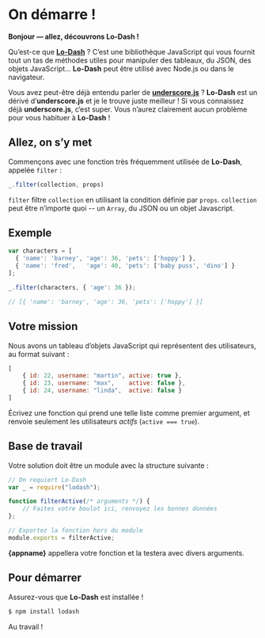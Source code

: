 # On démarre !

**Bonjour — allez, découvrons Lo-Dash !**


Qu’est-ce que **[Lo-Dash](http://lodash.com/)** ?  C’est une bibliothèque JavaScript
qui vous fournit tout un tas de méthodes utiles pour manipuler des tableaux, du JSON,
des objets JavaScript…  **Lo-Dash** peut être utilisé avec Node.js ou dans le
navigateur.

Vous avez peut-être déjà entendu parler de **[underscore.js](http://underscorejs.org/)** ?
**Lo-Dash** est un dérivé d’**underscore.js** et je le trouve juste meilleur !
Si vous connaissez déjà **underscore.js**, c‘est super.  Vous n’aurez clairement
aucun problème pour vous habituer à **Lo-Dash** !

## Allez, on s’y met

Commençons avec une fonction très fréquemment utilisée de **Lo-Dash**,
appelée `filter` :

```js
_.filter(collection, props)
```

`filter` filtre `collection` en utilisant la condition définie par `props`.
`collection` peut être n’importe quoi -- un `Array`, du JSON ou un objet Javascript.

## Exemple

```js
var characters = [
  { 'name': 'barney', 'age': 36, 'pets': ['hoppy'] },
  { 'name': 'fred',   'age': 40, 'pets': ['baby puss', 'dino'] }
];

_.filter(characters, { 'age': 36 });

// [{ 'name': 'barney', 'age': 36, 'pets': ['hoppy'] }]
```

## Votre mission

Nous avons un tableau d’objets JavaScript qui représentent des utilisateurs,
au format suivant :

```js
[
    { id: 22, username: "martin", active: true },
    { id: 23, username: "max",    active: false },
    { id: 24, username: "linda",  active: false }
]
```

Écrivez une fonction qui prend une telle liste comme premier argument, et renvoie
seulement les utilisateurs *actifs* (`active === true`).

## Base de travail

Votre solution doit être un module avec la structure suivante :

```js
// On requiert Lo-Dash
var _ = require("lodash");

function filterActive(/* arguments */) {
    // Faites votre boulot ici, renvoyez les bonnes données
};

// Exportez la fonction hors du module
module.exports = filterActive;
```

**{appname}** appellera votre fonction et la testera avec divers arguments.

## Pour démarrer

Assurez-vous que **Lo-Dash** est installée !

```sh
$ npm install lodash
```

Au travail !
